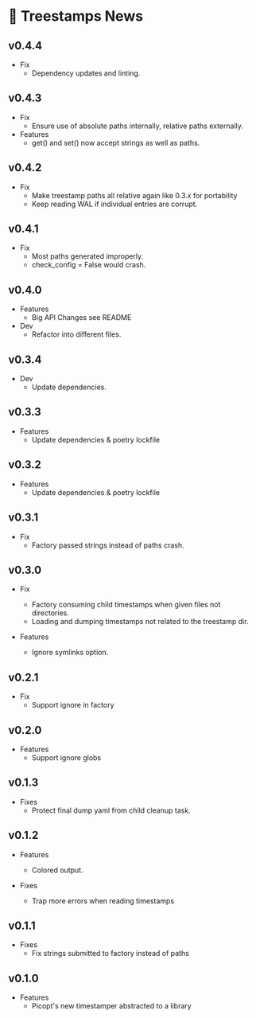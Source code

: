 # 📰 Treestamps News

## v0.4.4

- Fix
  - Dependency updates and linting.

## v0.4.3

- Fix
  - Ensure use of absolute paths internally, relative paths externally.
- Features
  - get() and set() now accept strings as well as paths.

## v0.4.2

- Fix
  - Make treestamp paths all relative again like 0.3.x for portability
  - Keep reading WAL if individual entries are corrupt.

## v0.4.1

- Fix
  - Most paths generated improperly.
  - check_config = False would crash.

## v0.4.0

- Features
  - Big API Changes see README
- Dev
  - Refactor into different files.

## v0.3.4

- Dev
  - Update dependencies.

## v0.3.3

- Features
  - Update dependencies & poetry lockfile

## v0.3.2

- Features
  - Update dependencies & poetry lockfile

## v0.3.1

- Fix
  - Factory passed strings instead of paths crash.

## v0.3.0

- Fix

  - Factory consuming child timestamps when given files not directories.
  - Loading and dumping timestamps not related to the treestamp dir.

- Features
  - Ignore symlinks option.

## v0.2.1

- Fix
  - Support ignore in factory

## v0.2.0

- Features
  - Support ignore globs

## v0.1.3

- Fixes
  - Protect final dump yaml from child cleanup task.

## v0.1.2

- Features

  - Colored output.

- Fixes

  - Trap more errors when reading timestamps

## v0.1.1

- Fixes
  - Fix strings submitted to factory instead of paths

## v0.1.0

- Features
  - Picopt's new timestamper abstracted to a library
